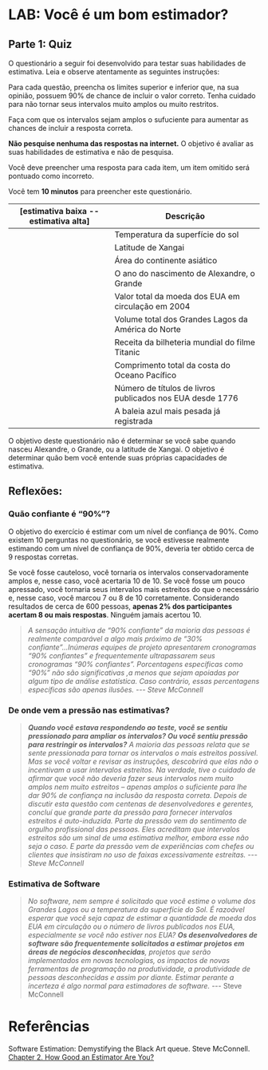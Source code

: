 # LAB:  Você é um bom estimador?


## Parte 1: Quiz
O questionário a seguir foi desenvolvido para testar suas habilidades de estimativa. Leia e observe atentamente as seguintes instruções:

Para cada questão, preencha os limites superior e inferior que, na sua opinião, possuem 90% de chance de incluir o valor correto. 
Tenha cuidado para não tornar seus intervalos muito amplos ou muito restritos. 

Faça com que os intervalos sejam amplos o sufuciente para aumentar as chances de incluir a resposta correta.

**Não pesquise nenhuma das respostas na internet.** O objetivo é avaliar as suas habilidades de estimativa e não de pesquisa.

Você deve preencher uma resposta para cada item, um item omitido será pontuado como incorreto.

Você tem **10 minutos** para preencher este questionário.

| [estimativa baixa --  estimativa alta]  | Descrição  |
|---|---|
|   | Temperatura da superfície do sol  | 
|   | Latitude de Xangai  |
|   | Área do continente asiático |
|   | O ano do nascimento de Alexandre, o Grande |
|   | Valor total da moeda dos EUA em circulação em 2004 |
|   | Volume total dos Grandes Lagos da América do Norte |
|   | Receita da bilheteria mundial do filme Titanic |
|   | Comprimento total da costa do Oceano Pacífico |
|   | Número de títulos de livros publicados nos EUA desde 1776 |
|   | A baleia azul mais pesada já registrada |


O objetivo deste questionário não é determinar se você sabe quando nasceu Alexandre, o Grande, ou a latitude de Xangai. O  objetivo é determinar quão bem você entende suas próprias capacidades de estimativa.


## Reflexões: 

### Quão confiante é “90%”?

O objetivo do exercício é estimar com um nível de confiança de 90%. Como existem 10 perguntas no questionário, se você estivesse realmente estimando com um nível de confiança de 90%, deveria ter obtido cerca de 9 respostas corretas.

Se você fosse cauteloso, você tornaria os intervalos conservadoramente amplos e, nesse caso, você acertaria 10 de 10. 
Se você fosse um pouco apressado, você tornaria seus intervalos mais estreitos do que o necessário e, nesse caso, você marcou 7 ou 8 de 10 corretamente. Considerando resultados de cerca de 600 pessoas, **apenas 2% dos participantes acertam 8 ou mais respostas**. Ninguém jamais acertou 10.

> *A sensação intuitiva de “90% confiante” da maioria das pessoas é realmente comparável a algo mais próximo de “30% confiante”...Inúmeras equipes de projeto apresentarem cronogramas “90% confiantes” e frequentemente ultrapassarem seus cronogramas “90% confiantes”. Porcentagens específicas como “90%” não são significativas ,a menos que sejam apoiadas por algum tipo de análise estatística. Caso contrário, essas percentagens específicas são apenas ilusões.  --- Steve McConnell*

### De onde vem a pressão nas estimativas?

> ***Quando você estava respondendo ao teste, você se sentiu pressionado para ampliar os intervalos? Ou você sentiu pressão para restringir os intervalos?** A maioria das pessoas relata que se sente pressionada para tornar os intervalos o mais estreitos possível. Mas se você voltar e revisar as instruções, descobrirá que elas não o incentivam a usar intervalos estreitos. Na verdade, tive o cuidado de afirmar que você não deveria fazer seus intervalos nem muito amplos nem muito estreitos – apenas amplos o suficiente para lhe dar 90% de confiança na inclusão da resposta correta.
Depois de discutir esta questão com centenas de desenvolvedores e gerentes, concluí que grande parte da pressão para fornecer intervalos estreitos é auto-induzida. Parte da pressão vem do sentimento de orgulho profissional das pessoas. Eles acreditam que intervalos estreitos são um sinal de uma estimativa melhor, embora esse não seja o caso. E parte da pressão vem de experiências com chefes ou clientes que insistiram no uso de faixas excessivamente estreitas. --- Steve McConnell*

### Estimativa de Software

> *No software, nem sempre é solicitado que você estime o volume dos Grandes Lagos ou a temperatura da superfície do Sol. É razoável esperar que você seja capaz de estimar a quantidade de moeda dos EUA em circulação ou o número de livros publicados nos EUA, especialmente se você não estiver nos EUA? **Os desenvolvedores de software são frequentemente solicitados a estimar projetos em áreas de negócios desconhecidas**, projetos que serão implementados em novas tecnologias, os impactos de novas ferramentas de programação na produtividade, a produtividade de pessoas desconhecidas e assim por diante. Estimar perante a incerteza é algo normal para estimadores de software.* --- Steve McConnell


# Referências

Software Estimation: Demystifying the Black Art queue. Steve McConnell. [Chapter 2. How Good an Estimator Are You?](https://learning.oreilly.com/library/view/software-estimation-demystifying/0735605351/ch02.html#discussion_of_quiz_results)